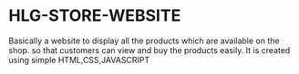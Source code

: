 # HLG-STORE-WEBSITE
Basically a website to display all the products which are available on the shop. 
so that customers can view and buy the products easily.
It is created using simple HTML,CSS,JAVASCRIPT
